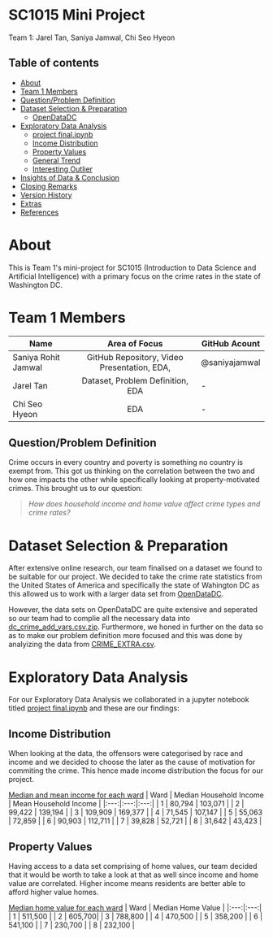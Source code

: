 # SC1015 Mini Project 
Team 1: Jarel Tan, Saniya Jamwal, Chi Seo Hyeon 
## Table of contents
- [About](#about)
- [Team 1 Members](#team-1-members)
- [Question/Problem Definition](#questionproblem-definition)
- [Dataset Selection & Preparation](#dataset-selection--preparation)
    - [OpenDataDC](https://opendata.dc.gov/search?collection=Dataset)
- [Exploratory Data Analysis](#exploratory-data-analysis)
    - [project final.ipynb](https://github.com/saniyajamwal/sc1015-Group-Proj/blob/main/project%20final.ipynb)
    - [Income Distribution](#income-distribution)
    - [Property Values](#property-values)
    - [General Trend](#general-trend)
    - [Interesting Outlier](#interesting-outlier)
- [Insights of Data & Conclusion](#insights-of-data--conclusion)
- [Closing Remarks](#closing-remarks)
- [Version History](#version-history)
- [Extras](#extras)
- [References](#references)


# About

This is Team 1's mini-project for SC1015 (Introduction to Data Science and Artificial Intelligence) with a primary focus on the crime rates in the state of Washington DC.  

# Team 1 Members 
| Name              |                     Area of Focus                     |GitHub Acount|
|---|:---:|---|
| Saniya Rohit Jamwal |      GitHub Repository, Video Presentation, EDA,         |@saniyajamwal|
| Jarel Tan     |       Dataset, Problem Definition, EDA      |-|
| Chi Seo Hyeon |        EDA        |-|

## Question/Problem Definition 
Crime occurs in every country and poverty is something no country is exempt from. This got us thinking on the correlation between the two and how one impacts the other while specifically looking at property-motivated crimes. This brought us to our question:

>*How does household income and home value affect crime types and crime rates?*

# Dataset Selection & Preparation
After extensive online research, our team finalised on a dataset we found to be suitable for our project. We decided to take the crime rate statistics from the United States of America and specifically the state of Wahington DC as this allowed us to work with a larger data set from [OpenDataDC](https://opendata.dc.gov/search?collection=Dataset).

However, the data sets on OpenDataDC are quite extensive and seperated so our team had to complie all the necessary data into [dc_crime_add_vars.csv.zip](https://github.com/saniyajamwal/sc1015-Group-Proj/blob/main/dc_crime_add_vars.csv.zip). Furthermore, we honed in further on the data so as to make our problem definition more focused and this was done by analyizing the data from [CRIME_EXTRA.csv](https://github.com/saniyajamwal/sc1015-Group-Proj/blob/main/CRIME_EXTRA.csv).

# Exploratory Data Analysis
For our Exploratory Data Analysis we collaborated in a jupyter notebook titled [project final.ipynb](https://github.com/saniyajamwal/sc1015-Group-Proj/blob/main/project%20final.ipynb) and these are our findings:

## Income Distribution 
When looking at the data, the offensors were categorised by race and income and we decided to choose the later as the cause of motivation for commiting the crime. This hence made income distribution the focus for our project. 

<ins>Median and mean income for each ward</ins>
| Ward | Median Household Income | Mean Household Income |
|:---:|:---:|:---:|
| 1 |          80,794         |        103,071        |
| 2 |          99,422         |        139,194        |
| 3 |         109,909         |        169,377        |
| 4 |          71,545         |        107,147        |
| 5 |          55,063         |        72,859         |
| 6 |          90,903         |        112,711        |
| 7 |          39,828         |        52,721         |
| 8 |          31,642         |        43,423         |

## Property Values

Having access to a data set comprising of home values, our team decided that it would be worth to take a look at that as well since income and home value are correlated. Higher income means residents are better able to afford higher value homes.

<ins>Median home value for each ward</ins>
| Ward | Median Home Value |
|:---:|:---:|
| 1 |          511,500         |
| 2 |          605,700|
| 3 |         788,800         |
| 4 |          470,500         |
| 5 |          358,200         |
| 6 |          541,100         |
| 7 |          230,700         |
| 8 |         232,100        |

